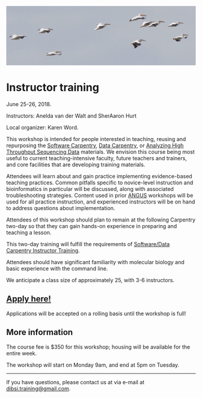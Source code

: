 ![Flock of birds](images/flock-bird.jpg "Instructor training")

# Instructor training

June 25-26, 2018.

Instructors: Anelda van der Walt and SherAaron Hurt

Local organizer: Karen Word.

This workshop is intended for people interested in teaching, reusing
and repurposing the
[Software Carpentry](https://software-carpentry.org/lessons/),
[Data Carpentry](http://www.datacarpentry.org/lessons/), or
[Analyzing High Throughput Sequencing Data](https://angus.readthedocs.io/en/2016/)
materials.  We envision this course being most useful to current
teaching-intensive faculty, future teachers and trainers, and core
facilities that are developing training materials.

Attendees will learn about and gain practice implementing evidence-based teaching practices.  Common pitfalls specific to novice-level
instruction and bioinformatics in particular will be discussed, along
with associated troubleshooting strategies. Content used in prior
[ANGUS](ANGUS.html) workshops will be used for all practice
instruction, and experienced instructors will be on hand to address
questions about implementation.

Attendees of this workshop should plan to remain at the following
Carpentry two-day so that they can gain hands-on experience in
preparing and teaching a lesson.

This two-day training will fulfill the requirements of
[Software/Data Carpentry Instructor Training](https://swcarpentry.github.io/instructor-training/).

Attendees should have significant familiarity with molecular biology
and basic experience with the command line.

We anticipate a class size of approximately 25, with 3-6 instructors.

## [Apply here!](https://docs.google.com/forms/d/e/1FAIpQLScl_-fzt6eX9mSwJNy5JuNJUL44ZWKgNgcsGpseIXpB92d7zA/viewform)

Applications will be accepted on a rolling basis until the workshop is full!

## More information

The course fee is $350 for this workshop; housing will be available for the
entire week.

The workshop will start on Monday 9am, and end at 5pm on Tuesday.

----

If you have questions, please contact us at via e-mail at [dibsi.training@gmail.com](mailto:dibsi.training@gmail.com).
